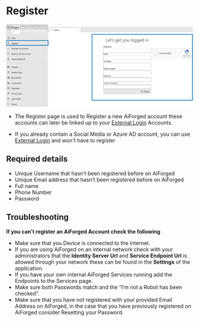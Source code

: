 
# Register

![](/assets/4.png)

* The Register page is used to Register a new AiForged account these accounts can later be linked up to your [External Login](login.md) Accounts.

* If you already contain a Social Media or Azure AD account, you can use [External Login](login.md) and won't have to register

## Required details

* Unique Username that hasn’t been registered before on AiForged
* Unique Email address that hasn’t been registered before on AiForged
* Full name
* Phone Number
* Password

## Troubleshooting

**If you can’t register an AiForged Account check the following**

* Make sure that you Device is connected to the internet.
* If you are using AiForged on an internal network check with your administrators that the **Identity Server Url** and **Service Endpoint Url** is allowed through your network these can be found in the **Settings** of the application.
* If you have your own internal AiForged Services running add the Endpoints to the Services page.
* Make sure both Passwords match and the “I’m not a Robot has been checked”.
* Make sure that you have not registered with your provided Email Address on AiForged, in the case that you have previously registered on AiForged consider Resetting your Password.

